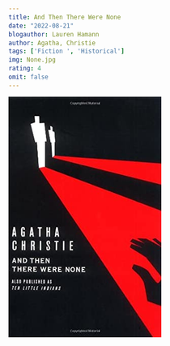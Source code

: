 ```yaml
---
title: And Then There Were None
date: "2022-08-21"
blogauthor: Lauren Hamann
author: Agatha, Christie
tags: ['Fiction ', 'Historical']
img: None.jpg
rating: 4
omit: false
---
```


![Book Cover](None.jpg)
